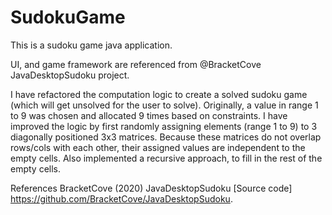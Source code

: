 # SudokuGame

This is a sudoku game java application. 

UI, and game framework are referenced from @BracketCove JavaDesktopSudoku project. 

I have refactored the computation logic to create a solved sudoku game (which will get unsolved for the user to solve).
Originally, a value in range 1 to 9 was chosen and allocated 9 times based on constraints.
I have improved the logic by first randomly assigning elements (range 1 to 9) to 3 diagonally positioned 3x3 matrices. Because these matrices do not overlap rows/cols with each other, their assigned values are independent to the empty cells.
Also implemented a recursive approach, to fill in the rest of the empty cells. 
 

References
BracketCove (2020) JavaDesktopSudoku [Source code]
https://github.com/BracketCove/JavaDesktopSudoku.

